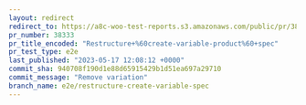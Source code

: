 ```yaml
---
layout: redirect
redirect_to: https://a8c-woo-test-reports.s3.amazonaws.com/public/pr/38333/e2e/index.html
pr_number: 38333
pr_title_encoded: "Restructure+%60create-variable-product%60+spec"
pr_test_type: e2e
last_published: "2023-05-17 12:08:12 +0000"
commit_sha: 940708f190d1e88d65915429b1d51ea697a29710
commit_message: "Remove variation"
branch_name: e2e/restructure-create-variable-spec
---
```


